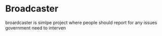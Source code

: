 # Broadcaster
broardcaster is simlpe project where people should report for any issues government need to interven

